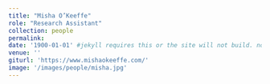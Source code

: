 ```yaml
---
title: "Misha O’Keeffe"
role: "Research Assistant"
collection: people
permalink: 
date: '1900-01-01' #jekyll requires this or the site will not build. not sure what it does yet. order?
venue: ''
giturl: 'https://www.mishaokeeffe.com/'
image: '/images/people/misha.jpg'
---
```



